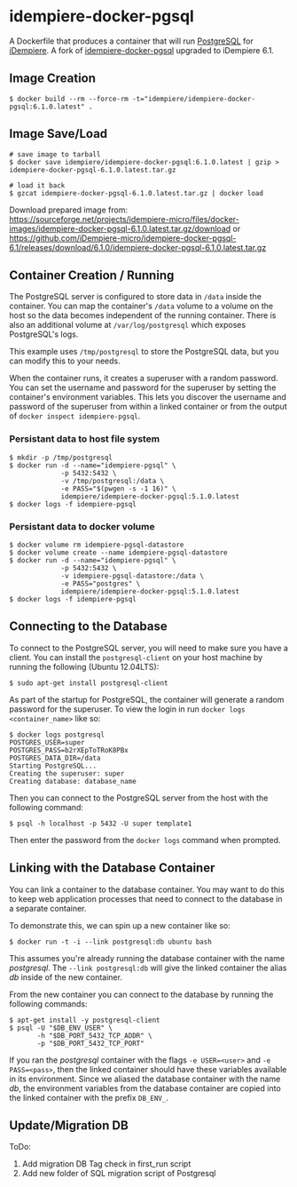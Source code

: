 # idempiere-docker-pgsql

A Dockerfile that produces a container that will run [PostgreSQL](https://www.postgresql.org/) for  [iDempiere](http://www.idempiere.org/). A fork of [idempiere-docker-pgsql](https://bitbucket.org/longnan/idempiere-docker/src/default/idempiere-docker-pgsql/) upgraded to iDempiere 6.1.

## Image Creation

```
$ docker build --rm --force-rm -t="idempiere/idempiere-docker-pgsql:6.1.0.latest" .
```

## Image Save/Load

```
# save image to tarball
$ docker save idempiere/idempiere-docker-pgsql:6.1.0.latest | gzip > idempiere-docker-pgsql-6.1.0.latest.tar.gz

# load it back
$ gzcat idempiere-docker-pgsql-6.1.0.latest.tar.gz | docker load
```

Download prepared image from:
https://sourceforge.net/projects/idempiere-micro/files/docker-images/idempiere-docker-pgsql-6.1.0.latest.tar.gz/download or https://github.com/iDempiere-micro/idempiere-docker-pgsql-6.1/releases/download/6.1.0/idempiere-docker-pgsql-6.1.0.latest.tar.gz

## Container Creation / Running

The PostgreSQL server is configured to store data in `/data` inside the
container.  You can map the container's `/data` volume to a volume on the host
so the data becomes independent of the running container. There is also an
additional volume at `/var/log/postgresql` which exposes PostgreSQL's logs.

This example uses `/tmp/postgresql` to store the PostgreSQL data, but you can
modify this to your needs.

When the container runs, it creates a superuser with a random password.  You
can set the username and password for the superuser by setting the container's
environment variables.  This lets you discover the username and password of the
superuser from within a linked container or from the output of
`docker inspect idempiere-pgsql`.

### Persistant data to host file system

``` shell
$ mkdir -p /tmp/postgresql
$ docker run -d --name="idempiere-pgsql" \
             -p 5432:5432 \
             -v /tmp/postgresql:/data \
             -e PASS="$(pwgen -s -1 16)" \
             idempiere/idempiere-docker-pgsql:5.1.0.latest
$ docker logs -f idempiere-pgsql
```

### Persistant data to docker volume

``` shell
$ docker volume rm idempiere-pgsql-datastore
$ docker volume create --name idempiere-pgsql-datastore
$ docker run -d --name="idempiere-pgsql" \
             -p 5432:5432 \
             -v idempiere-pgsql-datastore:/data \
             -e PASS="postgres" \
             idempiere/idempiere-docker-pgsql:5.1.0.latest
$ docker logs -f idempiere-pgsql
```

## Connecting to the Database

To connect to the PostgreSQL server, you will need to make sure you have
a client.  You can install the `postgresql-client` on your host machine by
running the following (Ubuntu 12.04LTS):

``` shell
$ sudo apt-get install postgresql-client
```

As part of the startup for PostgreSQL, the container will generate a random
password for the superuser.  To view the login in run `docker logs <container_name>` like so:

``` shell
$ docker logs postgresql
POSTGRES_USER=super
POSTGRES_PASS=b2rXEpToTRoK8PBx
POSTGRES_DATA_DIR=/data
Starting PostgreSQL...
Creating the superuser: super
Creating database: database_name
```

Then you can connect to the PostgreSQL server from the host with the following
command:

``` shell
$ psql -h localhost -p 5432 -U super template1
```

Then enter the password from the `docker logs` command when prompted.

## Linking with the Database Container

You can link a container to the database container.  You may want to do this to
keep web application processes that need to connect to the database in
a separate container.

To demonstrate this, we can spin up a new container like so:

``` shell
$ docker run -t -i --link postgresql:db ubuntu bash
```

This assumes you're already running the database container with the name
*postgresql*.  The `--link postgresql:db` will give the linked container the
alias *db* inside of the new container.

From the new container you can connect to the database by running the following
commands:

``` shell
$ apt-get install -y postgresql-client
$ psql -U "$DB_ENV_USER" \
       -h "$DB_PORT_5432_TCP_ADDR" \
       -p "$DB_PORT_5432_TCP_PORT"
```

If you ran the *postgresql* container with the flags `-e USER=<user>` and `-e
PASS=<pass>`, then the linked container should have these variables available
in its environment.  Since we aliased the database container with the name
*db*, the environment variables from the database container are copied into the
linked container with the prefix `DB_ENV_`.

## Update/Migration DB

ToDo:
1. Add migration DB Tag check in first_run script
2. Add new folder of SQL migration script of Postgresql
